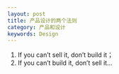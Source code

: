 ```yaml
---
layout: post
title: 产品设计的两个法则
category: 产品和设计
keywords: Design
---
```


1. If you can’t sell it, don’t build it；
2. If you can’t build it, don’t sell it... 